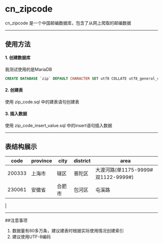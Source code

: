 # cn_zipcode

cn_zipcode 是一个中国邮编数据库，包含了从网上爬取的邮编数据

---

## 使用方法

#### 1. 创建数据库

我测试使用的是MariaDB
```sql
CREATE DATABASE `zip` DEFAULT CHARACTER SET utf8 COLLATE utf8_general_ci
```

#### 2. 创建表

使用 zip_code.sql 中的建表语句创建表

#### 3. 插入数据

使用 zip_code_insert_value.sql 中的insert语句插入数据

---

## 表结构展示

|  code  | province | city   | district   | area                             |
| ------ |----------| -------| ---------- | -------------------------------- |
| 200333 | 上海市   | 辖区   | 普陀区     |大渡河路(单1175-9999#双1122-9999#)|
| 230061 | 安徽省   | 合肥市 | 包河区     |屯溪路                            |
| 

---

##注意事项

1. 数据量有80多万条，建议建表时根据实际使用情况创建索引
2. 建议使用UTF-8编码
